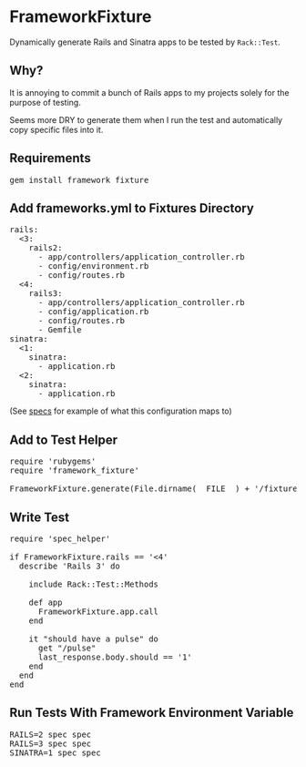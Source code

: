 FrameworkFixture
================

Dynamically generate Rails and Sinatra apps to be tested by <code>Rack::Test</code>.

Why?
----

It is annoying to commit a bunch of Rails apps to my projects solely for the purpose of testing.

Seems more DRY to generate them when I run the test and automatically copy specific files into it.

Requirements
------------

<pre>
gem install framework_fixture
</pre>

Add frameworks.yml to Fixtures Directory
----------------------------------------

<pre>
rails:
  &lt;3:
    rails2:
      - app/controllers/application_controller.rb
      - config/environment.rb
      - config/routes.rb
  &lt;4:
    rails3:
      - app/controllers/application_controller.rb
      - config/application.rb
      - config/routes.rb
      - Gemfile
sinatra:
  &lt;1:
    sinatra:
      - application.rb
  &lt;2:
    sinatra:
      - application.rb
</pre>

(See [specs](https://github.com/winton/framework_fixture/tree/master/spec/) for example of what this configuration maps to)

Add to Test Helper
------------------

<pre>
require 'rubygems'
require 'framework_fixture'

FrameworkFixture.generate(File.dirname(__FILE__) + '/fixtures')
</pre>

Write Test
----------

<pre>
require 'spec_helper'

if FrameworkFixture.rails == '&lt;4'
  describe 'Rails 3' do

    include Rack::Test::Methods

    def app
      FrameworkFixture.app.call
    end

    it "should have a pulse" do
      get "/pulse"
      last_response.body.should == '1'
    end
  end
end
</pre>

Run Tests With Framework Environment Variable
---------------------------------------------

<pre>
RAILS=2 spec spec
RAILS=3 spec spec
SINATRA=1 spec spec
</pre>